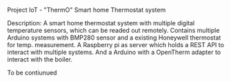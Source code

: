 Project IoT - "ThermO" 
Smart home Thermostat system

Description:
A smart home thermostat system with multiple digital temperature sensors, which can be readed out remotely. 
Contains multiple Arduino systems with BMP280 sensor and a existing Honeywell thermostat for temp. measurement. 
A Raspberry pi as server which holds a REST API to interact with multiple systems.
And a Arduino with a OpenTherm adapter to interact with the boiler. 

To be contiunued